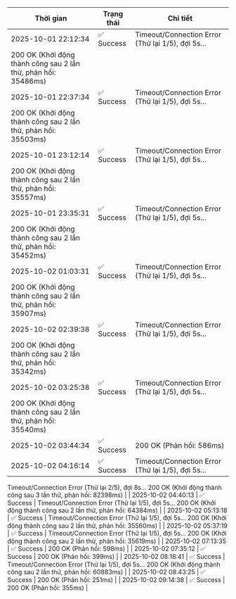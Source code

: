 | Thời gian | Trạng thái | Chi tiết |
|---|---|---|
| 2025-10-01 22:12:34 | ✅ Success | Timeout/Connection Error (Thử lại 1/5), đợi 5s...
200 OK (Khởi động thành công sau 2 lần thử, phản hồi: 35486ms) |
| 2025-10-01 22:37:34 | ✅ Success | Timeout/Connection Error (Thử lại 1/5), đợi 5s...
200 OK (Khởi động thành công sau 2 lần thử, phản hồi: 35503ms) |
| 2025-10-01 23:12:14 | ✅ Success | Timeout/Connection Error (Thử lại 1/5), đợi 5s...
200 OK (Khởi động thành công sau 2 lần thử, phản hồi: 35557ms) |
| 2025-10-01 23:35:31 | ✅ Success | Timeout/Connection Error (Thử lại 1/5), đợi 5s...
200 OK (Khởi động thành công sau 2 lần thử, phản hồi: 35452ms) |
| 2025-10-02 01:03:31 | ✅ Success | Timeout/Connection Error (Thử lại 1/5), đợi 5s...
200 OK (Khởi động thành công sau 2 lần thử, phản hồi: 35907ms) |
| 2025-10-02 02:39:38 | ✅ Success | Timeout/Connection Error (Thử lại 1/5), đợi 5s...
200 OK (Khởi động thành công sau 2 lần thử, phản hồi: 35342ms) |
| 2025-10-02 03:25:38 | ✅ Success | Timeout/Connection Error (Thử lại 1/5), đợi 5s...
200 OK (Khởi động thành công sau 2 lần thử, phản hồi: 35540ms) |
| 2025-10-02 03:44:34 | ✅ Success | 200 OK (Phản hồi: 586ms) |
| 2025-10-02 04:16:14 | ✅ Success | Timeout/Connection Error (Thử lại 1/5), đợi 5s...
Timeout/Connection Error (Thử lại 2/5), đợi 8s...
200 OK (Khởi động thành công sau 3 lần thử, phản hồi: 82398ms) |
| 2025-10-02 04:40:13 | ✅ Success | Timeout/Connection Error (Thử lại 1/5), đợi 5s...
200 OK (Khởi động thành công sau 2 lần thử, phản hồi: 64384ms) |
| 2025-10-02 05:13:18 | ✅ Success | Timeout/Connection Error (Thử lại 1/5), đợi 5s...
200 OK (Khởi động thành công sau 2 lần thử, phản hồi: 35560ms) |
| 2025-10-02 05:37:19 | ✅ Success | Timeout/Connection Error (Thử lại 1/5), đợi 5s...
200 OK (Khởi động thành công sau 2 lần thử, phản hồi: 35619ms) |
| 2025-10-02 07:13:35 | ✅ Success | 200 OK (Phản hồi: 598ms) |
| 2025-10-02 07:35:12 | ✅ Success | 200 OK (Phản hồi: 399ms) |
| 2025-10-02 08:18:41 | ✅ Success | Timeout/Connection Error (Thử lại 1/5), đợi 5s...
200 OK (Khởi động thành công sau 2 lần thử, phản hồi: 60883ms) |
| 2025-10-02 08:43:25 | ✅ Success | 200 OK (Phản hồi: 251ms) |
| 2025-10-02 09:14:38 | ✅ Success | 200 OK (Phản hồi: 355ms) |
